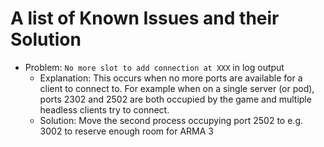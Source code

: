 # A list of Known Issues and their Solution

- Problem: `No more slot to add connection at XXX` in log output
  - Explanation: This occurs when no more ports are available for a client to
    connect to. For example when on a single server (or pod), ports 2302 and
    2502 are both occupied by the game and multiple headless clients try to
    connect.
  - Solution: Move the second process occupying port 2502 to e.g. 3002 to
    reserve enough room for ARMA 3
